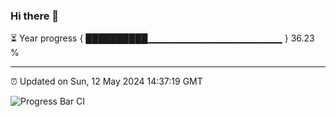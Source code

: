 ### Hi there 👋

⏳ Year progress { ██████████▁▁▁▁▁▁▁▁▁▁▁▁▁▁▁▁▁▁▁▁ } 36.23 %

---

⏰ Updated on Sun, 12 May 2024 14:37:19 GMT

![Progress Bar CI](https://github.com/IshwaranRudhara/GIT-ACTION/workflows/Progress%20Bar%20CI/badge.svg)
